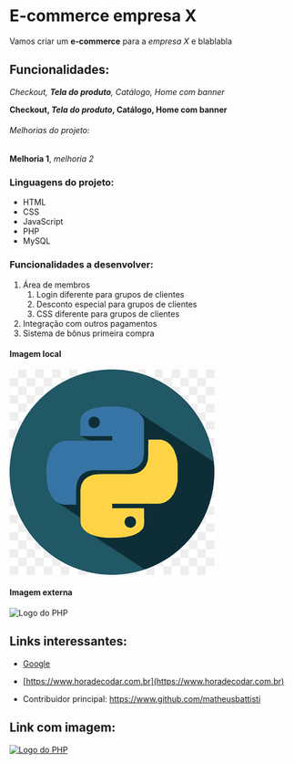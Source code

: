 # E-commerce empresa X

Vamos criar um **e-commerce** para a *empresa X* e blablabla

## Funcionalidades:

_Checkout, **Tela do produto**, Catálogo, Home com banner_

**Checkout, _Tela do produto_, Catálogo, Home com banner**

###### Melhorias do projeto:

__Melhoria 1__, _melhoria 2_

### Linguagens do projeto:

* HTML
* CSS
* JavaScript
* PHP
* MySQL

### Funcionalidades a desenvolver:

1. Área de membros
    1. Login diferente para grupos de clientes
    2. Desconto especial para grupos de clientes
    3. CSS diferente para grupos de clientes
2. Integração com outros pagamentos
3. Sistema de bônus primeira compra

#### Imagem local

![Logo do Python](img/python.png)

#### Imagem externa

![Logo do PHP](https://upload.wikimedia.org/wikipedia/commons/2/27/PHP-logo.svg)

## Links interessantes:

* [Google](https://www.google.com)

* [https://www.horadecodar.com.br](https://www.horadecodar.com.br)

* Contribuidor principal: https://www.github.com/matheusbattisti

## Link com imagem:

[![Logo do PHP](https://upload.wikimedia.org/wikipedia/commons/2/27/PHP-logo.svg)](https://www.github.com/matheusbattisti)